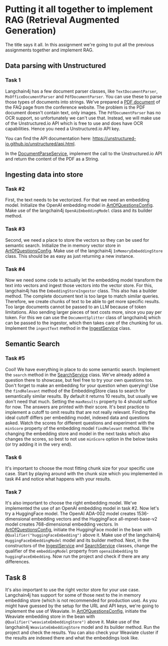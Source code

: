 # Putting it all together to implement RAG (Retrieval Augmented Generation)
The title says it all. In this assignment we're going to put all the previous assignments together and implement RAG.

## Data parsing with Unstructured
### Task 1
Langchain4j has a few document parser classes, like `TextDocumentParser`, `MsOfficeDocumentParser` and `PdfDocumentParser`. 
You can use these to parse those types of documents into strings. We've prepared a [PDF document](src/main/resources/data/faq.pdf) of the FAQ page from the conference website.
The problem is the PDF document doesn't contain text, only images. The `PdfDocumentParser` has no OCR support, so unfortunately we can't use that.
Instead, we will make use of the Unstructured.io API which is free to use and does have OCR capabilities. Hence you need a Unstructured.io API key.

You can find the API documentation here: https://unstructured-io.github.io/unstructured/api.html.

In the [DocumentParseService](src/main/java/eu/luminis/artofquestionsjava/service/DocumentParseService.java), implement the call to the Unstructured.io API and return the content of the PDF as a String.

## Ingesting data into store
### Task #2
First, the text needs to be vectorized. For that we need an embedding model. Initialize the OpenAI embedding model in [ArtOfQuestionsConfig](src/main/java/eu/luminis/artofquestionsjava/config/ArtOfQuestionsConfig.java).
Make use of the langchain4j `OpenAiEmbeddingModel` class and its builder method.

### Task #3
Second, we need a place to store the vectors so they can be used for semantic search. Initialize the in memory vector store in [ArtOfQuestionsConfig](src/main/java/eu/luminis/artofquestionsjava/config/ArtOfQuestionsConfig.java).
Make use of the langchain4j `InMemoryEmbeddingStore` class. This should be as easy as just returning a new instance.

### Task #4
Now we need some code to actually let the embedding model transform the text into vectors and ingest those vectors into the vector store.
For this, langchain4j has the `EmbeddingStoreIngestor` class. This also has a builder method.
The complete document text is too large to match similar queries. Therefore, we create chunks of text to be able to get more specific results.
Too large documents cannot be passed to an LLM because of token limitations. Also sending larger pieces of text costs more, since you pay per token.
For this we can use the `DocumentSplitter` class of langchain4j which can be passed to the ingestor, which then takes care of the chunking for us.
Implement the `ingestText` method in the [IngestService](src/main/java/eu/luminis/artofquestionsjava/service/IngestService.java) class. 

## Semantic Search
### Task #5
Cool! We have everything in place to do some semantic search. Implement the `search` method in the [SearchService](src/main/java/eu/luminis/artofquestionsjava/service/SearchService.java) class.
We've already added a question there to showcase, but feel free to try your own questions too. Don't forget to make an embedding for your question when querying!
Use the `findRelevant` method of the EmbeddingStore class to search for semantically similar results. By default it returns 10 results, but usually we don't need that much. Setting the `maxResults` property to 4 should suffice for now.
The answers are printed with their score. It's best practice to implement a cutoff to omit results that are not really relevant. Finding the ideal cutoff differs per embedding model, indexed data and questions asked.
Watch the scores for different questions and experiment with the `minScore` property of the embedding model `findRelevant` method.
We're changing the embedding store and model in the next tasks which also changes the scores, so best to not use `minScore` option in the below tasks (or try adding it in the very end).

### Task 6
It's important to choose the most fitting chunk size for your specific use case. Start by playing around with the chunk size which you implemented in task #4 and notice what happens with your results.

### Task 7
It's also important to choose the right embedding model. We've implemented the use of an OpenAI embedding model in task #2. Now let's try a HuggingFace model.
The OpenAI ADA-002 model creates 1536-dimensional embedding vectors and the HuggingFace all-mpnet-base-v2 model creates 768-dimensional embedding vectors.
In [ArtOfQuestionsConfig](src/main/java/eu/luminis/artofquestionsjava/config/ArtOfQuestionsConfig.java), initiate the HuggingFace model in the bean with `@Qualifier("huggingFaceEmbedding")` above it. Make use of the langchain4j `HuggingFaceEmbeddingModel` model and its builder method.
Next, in the constructors of the [IngestService](src/main/java/eu/luminis/artofquestionsjava/service/IngestService.java) and [SearchService](src/main/java/eu/luminis/artofquestionsjava/service/SearchService.java) classes, change the qualifier of the `embeddingModel` property from `openaiEmbedding` to `huggingFaceEmbedding`.
Now run the project and check if there are any differences.

## Task 8
It's also important to use the right vector store for your use case. Langchain4j has support for some of those next to the in memory embedding store (which is not recommended for production use).
As you might have guessed by the setup for the URL and API keys, we're going to implement the use of Weaviate.
In [ArtOfQuestionsConfig](src/main/java/eu/luminis/artofquestionsjava/config/ArtOfQuestionsConfig.java), initiate the Weaviate embedding store in the bean with `@Qualifier("weaviateEmbeddingStore")` above it. Make use of the langchain4j `WeaviateEmbeddingStore` model and its builder method.
Run the project and check the results. You can also check your Weaviate cluster if the results are indexed there and what the embeddings look like.
